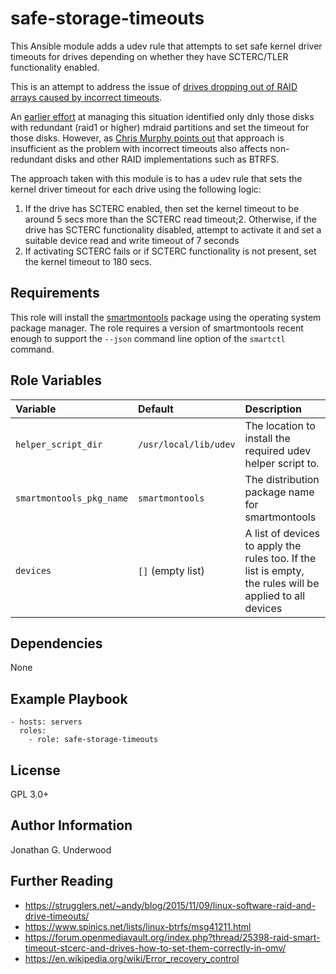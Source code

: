 safe-storage-timeouts
=====================

This Ansible module adds a udev rule that attempts to set safe kernel driver timeouts for drives depending on whether they have SCTERC/TLER functionality enabled.

This is an attempt to address the issue of [drives dropping out of RAID arrays caused by incorrect timeouts](https://strugglers.net/~andy/blog/2015/11/09/linux-software-raid-and-drive-timeouts/).

An [earlier effort](https://github.com/jonathanunderwood/mdraid-safe-timeouts) at managing this situation identified only dnly those disks with redundant (raid1 or higher) mdraid partitions and set the timeout for those disks. However, as [Chris Murphy points out](https://www.spinics.net/lists/raid/msg60784.html) that approach is insufficient as the problem with incorrect timeouts also affects non-redundant disks and other RAID implementations such as BTRFS.

The approach taken with this module is to has a udev rule that sets the kernel driver timeout for each drive using the following logic: 

1. If the drive has SCTERC enabled, then set the kernel timeout to be around 5 secs more than the SCTERC read timeout;2. Otherwise, if the drive has SCTERC functionality disabled, attempt to activate it and set a suitable device read and write timeout of 7 seconds
3. If activating SCTERC fails or if SCTERC functionality is not present, set the kernel timeout to 180 secs.


Requirements
------------

This role will install the [smartmontools](https://www.smartmontools.org/) package using the operating system package manager. The role requires a version of smartmontools recent enough to support the `--json` command line option of the `smartctl` command.


Role Variables
--------------

| Variable                 | Default               | Description                                                                                              |
| :--                      | :--                   | :--                                                                                                      |
| `helper_script_dir`      | `/usr/local/lib/udev` | The location to install the required udev helper script to.                                              |
| `smartmontools_pkg_name` | `smartmontools`       | The distribution package name for smartmontools                                                          |
| `devices`                | `[]` (empty list)     | A list of devices to apply the rules too. If the list is empty, the rules will be applied to all devices |


Dependencies
------------

None

Example Playbook
----------------

    - hosts: servers
      roles:
        - role: safe-storage-timeouts


License
-------

GPL 3.0+

Author Information
------------------

Jonathan G. Underwood

Further Reading
---------------

- https://strugglers.net/~andy/blog/2015/11/09/linux-software-raid-and-drive-timeouts/
- https://www.spinics.net/lists/linux-btrfs/msg41211.html
- https://forum.openmediavault.org/index.php?thread/25398-raid-smart-timeout-stcerc-and-drives-how-to-set-them-correctly-in-omv/
- https://en.wikipedia.org/wiki/Error_recovery_control


